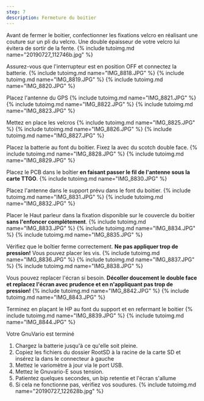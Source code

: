 ```yaml
---
step: 7
description: Fermeture du boitier
---
```


Avant de fermer le boitier, confectionner les fixations velcro en réalisant une couture sur un pli du velcro. Une double épaisseur de votre velcro lui évitera de sortir de la fente.
{% include tutoimg.md name="20190727_112746b.jpg" %}

Assurez-vous que l'interrupteur est en position OFF et connectez la batterie. 
{% include tutoimg.md name="IMG_8818.JPG" %}
{% include tutoimg.md name="IMG_8819.JPG" %}
{% include tutoimg.md name="IMG_8820.JPG" %}

Placez l'antenne du GPS
{% include tutoimg.md name="IMG_8821.JPG" %}
{% include tutoimg.md name="IMG_8822.JPG" %}
{% include tutoimg.md name="IMG_8823.JPG" %}

Mettez en place les velcros
{% include tutoimg.md name="IMG_8825.JPG" %}
{% include tutoimg.md name="IMG_8826.JPG" %}
{% include tutoimg.md name="IMG_8827.JPG" %}

Placez la batterie au font du boitier. Fixez la avec du scotch double face.
{% include tutoimg.md name="IMG_8828.JPG" %}
{% include tutoimg.md name="IMG_8829.JPG" %}

Placez le PCB dans le boîtier **en faisant passer le fil de l'antenne sous la carte TTGO**.
{% include tutoimg.md name="IMG_8830.JPG" %}

Placez l'antenne dans le support prévu dans le font du boitier.
{% include tutoimg.md name="IMG_8831.JPG" %}
{% include tutoimg.md name="IMG_8832.JPG" %}

Placer le Haut parleur dans la fixation disponible sur le couvercle du boitier **sans l'enfoncer complétement**.
{% include tutoimg.md name="IMG_8833.JPG" %}
{% include tutoimg.md name="IMG_8834.JPG" %}
{% include tutoimg.md name="IMG_8835.JPG" %}

Vérifiez que le boîtier ferme correctement. **Ne pas appliquer trop de pression!** Vous pouvez placer les vis.
{% include tutoimg.md name="IMG_8836.JPG" %}
{% include tutoimg.md name="IMG_8837.JPG" %}
{% include tutoimg.md name="IMG_8838.JPG" %}

Vous pouvez replacer l'écran si besoin. **Décoller doucement le double face et replacez l'écran avec prudence et en n'appliquant pas trop de pression!** 
{% include tutoimg.md name="IMG_8842.JPG" %}
{% include tutoimg.md name="IMG_8843.JPG" %}

Terminez en plaçant le HP au font du support et en refermant le boitier
{% include tutoimg.md name="IMG_8839.JPG" %}
{% include tutoimg.md name="IMG_8844.JPG" %}

Votre GnuVario est terminé
1. Chargez la batterie jusqu'à ce qu'elle soit pleine.
2. Copiez les fichiers du dossier RootSD à la racine de la carte SD et insérez la dans le connecteur à gauche
3. Mettez le variomètre à jour via le port USB.
4. Mettez le Gnuvario-E sous tension. 
5. Patientez quelques secondes, un bip retentie et l'écran s'allume
5. Si cela ne fonctionne pas, vérifiez vos soudures.
{% include tutoimg.md name="20190727_122628b.jpg" %}

